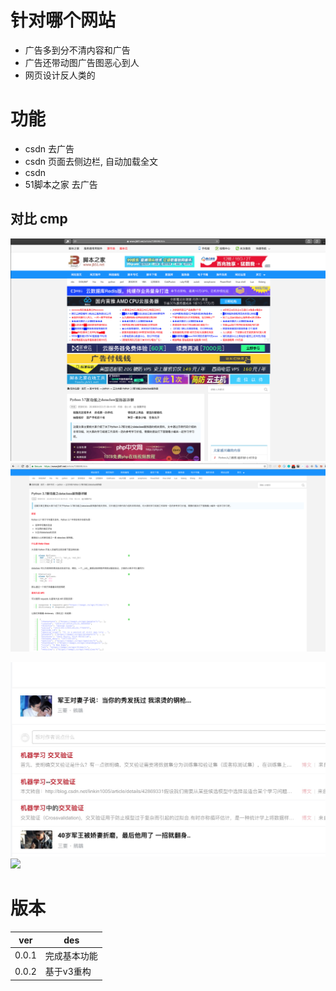 # 针对哪个网站
- 广告多到分不清内容和广告
- 广告还带动图广告图恶心到人
- 网页设计反人类的

# 功能
- csdn 去广告
- csdn 页面去侧边栏, 自动加载全文
- csdn 
- 51脚本之家 去广告
## 对比 cmp
![](https://github.com/zhedoushenmegui/ADremover/raw/master/cmp/jb51.06260.png)
![](https://github.com/zhedoushenmegui/ADremover/raw/master/cmp/jb51.06261.png)

![](https://github.com/zhedoushenmegui/ADremover/raw/master/cmp/csdn.0308.jpeg)
![](https://github.com/zhedoushenmegui/ADremover/raw/master/cmp/csdn.03081.jpeg)
# 版本

| ver   | des    |
|-------|--------|
| 0.0.1 | 完成基本功能 |
| 0.0.2 | 基于v3重构 |

